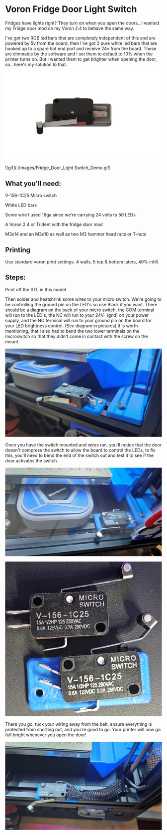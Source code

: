 # Voron Fridge Door Light Switch

Fridges have lights right?  They turn on when you open the doors…I wanted my Fridge door mod on my Voron 2.4 to behave the same way.  

I've got two RGB led bars that are completely independent of this and are powered by 5v from the board, then I've got 2 pure white led bars that are hooked up to a spare hot end port and receive 24v from the board. These are dimmable by the software and I set them to default to 10% when the printer turns on. But I wanted them to get brighter when opening the door, so…here's my solution to that.

 ![CAD](./Images/CAD.png)
 
 ![gif](./Images/Fridge_Door_Light Switch_Demo.gif)

## What you'll need:

V-156-1C25 Micro switch

White LED bars

Some wire I used 16ga since we're carrying 24 volts to 50 LEDs

A Voron 2.4 or Trident with the fridge door mod

M3x14 and an M3x10 as well as two M3 hammer head nuts or T-nuts

## Printing

Use standard voron print settings. 4 walls, 5 top & bottom laters, 40% infill.
 

## Steps:

Print off the STL in this model

Then solder and heatshrink some wires to your micro switch.  We're going to be controlling the ground pin on the LED's so use Black if you want.
There should be a diagram on the back of your micro switch, the COM terminal will run to the LED's, the NC will run to your 24V- (gnd) on your power supply, and the NO terminal will run to your ground pin on the board for your LED brightness control. (See diagram in pictures)
It is worth mentioning, that I also had to bend the two lower terminals on the microswitch so that they didn't come in contact with the screw on the mount

![photo](./Images/Bent_Terminals.jpg)

Once you have the switch mounted and wires ran, you'll notice that the door doesn't compress the switch to allow the board to control the LEDs,
to fix this, you'll need to bend the end of the switch out and test it to see if the door activates the switch.

![photo](./Images/Bending_tip_to_touch_door.jpg)

![photo](./Images/Switch_Mods.jpg)

There you go, tuck your wiring away from the belt, ensure everything is protected from shorting out, and you're good to go.  Your printer will now go full bright whenever you open the door!

![photo](./Images/Fully_Installed.jpg)